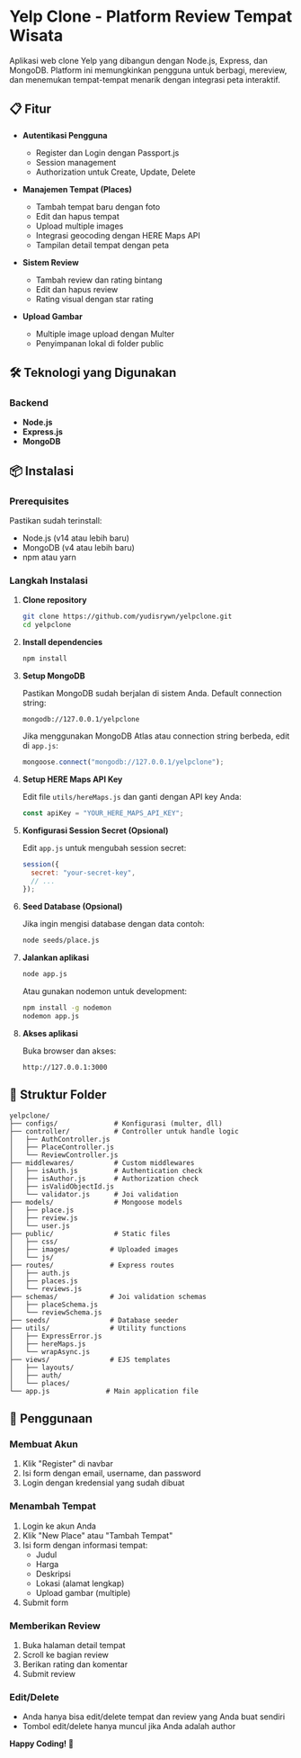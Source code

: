 # Yelp Clone - Platform Review Tempat Wisata

Aplikasi web clone Yelp yang dibangun dengan Node.js, Express, dan MongoDB. Platform ini memungkinkan pengguna untuk berbagi, mereview, dan menemukan tempat-tempat menarik dengan integrasi peta interaktif.

## 📋 Fitur

- **Autentikasi Pengguna**

  - Register dan Login dengan Passport.js
  - Session management
  - Authorization untuk Create, Update, Delete

- **Manajemen Tempat (Places)**

  - Tambah tempat baru dengan foto
  - Edit dan hapus tempat
  - Upload multiple images
  - Integrasi geocoding dengan HERE Maps API
  - Tampilan detail tempat dengan peta

- **Sistem Review**

  - Tambah review dan rating bintang
  - Edit dan hapus review
  - Rating visual dengan star rating

- **Upload Gambar**
  - Multiple image upload dengan Multer
  - Penyimpanan lokal di folder public

## 🛠️ Teknologi yang Digunakan

### Backend

- **Node.js**
- **Express.js**
- **MongoDB**

## 📦 Instalasi

### Prerequisites

Pastikan sudah terinstall:

- Node.js (v14 atau lebih baru)
- MongoDB (v4 atau lebih baru)
- npm atau yarn

### Langkah Instalasi

1. **Clone repository**

   ```bash
   git clone https://github.com/yudisrywn/yelpclone.git
   cd yelpclone
   ```

2. **Install dependencies**

   ```bash
   npm install
   ```

3. **Setup MongoDB**

   Pastikan MongoDB sudah berjalan di sistem Anda. Default connection string:

   ```
   mongodb://127.0.0.1/yelpclone
   ```

   Jika menggunakan MongoDB Atlas atau connection string berbeda, edit di `app.js`:

   ```javascript
   mongoose.connect("mongodb://127.0.0.1/yelpclone");
   ```

4. **Setup HERE Maps API Key**

   Edit file `utils/hereMaps.js` dan ganti dengan API key Anda:

   ```javascript
   const apiKey = "YOUR_HERE_MAPS_API_KEY";
   ```

5. **Konfigurasi Session Secret (Opsional)**

   Edit `app.js` untuk mengubah session secret:

   ```javascript
   session({
     secret: "your-secret-key",
     // ...
   });
   ```

6. **Seed Database (Opsional)**

   Jika ingin mengisi database dengan data contoh:

   ```bash
   node seeds/place.js
   ```

7. **Jalankan aplikasi**

   ```bash
   node app.js
   ```

   Atau gunakan nodemon untuk development:

   ```bash
   npm install -g nodemon
   nodemon app.js
   ```

8. **Akses aplikasi**

   Buka browser dan akses:

   ```
   http://127.0.0.1:3000
   ```

## 📁 Struktur Folder

```
yelpclone/
├── configs/              # Konfigurasi (multer, dll)
├── controller/           # Controller untuk handle logic
│   ├── AuthController.js
│   ├── PlaceController.js
│   └── ReviewController.js
├── middlewares/          # Custom middlewares
│   ├── isAuth.js         # Authentication check
│   ├── isAuthor.js       # Authorization check
│   ├── isValidObjectId.js
│   └── validator.js      # Joi validation
├── models/               # Mongoose models
│   ├── place.js
│   ├── review.js
│   └── user.js
├── public/               # Static files
│   ├── css/
│   ├── images/          # Uploaded images
│   └── js/
├── routes/              # Express routes
│   ├── auth.js
│   ├── places.js
│   └── reviews.js
├── schemas/             # Joi validation schemas
│   ├── placeSchema.js
│   └── reviewSchema.js
├── seeds/               # Database seeder
├── utils/               # Utility functions
│   ├── ExpressError.js
│   ├── hereMaps.js
│   └── wrapAsync.js
├── views/               # EJS templates
│   ├── layouts/
│   ├── auth/
│   └── places/
└── app.js              # Main application file
```

## 🚀 Penggunaan

### Membuat Akun

1. Klik "Register" di navbar
2. Isi form dengan email, username, dan password
3. Login dengan kredensial yang sudah dibuat

### Menambah Tempat

1. Login ke akun Anda
2. Klik "New Place" atau "Tambah Tempat"
3. Isi form dengan informasi tempat:
   - Judul
   - Harga
   - Deskripsi
   - Lokasi (alamat lengkap)
   - Upload gambar (multiple)
4. Submit form

### Memberikan Review

1. Buka halaman detail tempat
2. Scroll ke bagian review
3. Berikan rating dan komentar
4. Submit review

### Edit/Delete

- Anda hanya bisa edit/delete tempat dan review yang Anda buat sendiri
- Tombol edit/delete hanya muncul jika Anda adalah author

**Happy Coding! 🚀**
